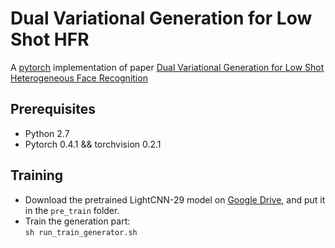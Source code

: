# Dual Variational Generation for Low Shot HFR
A [pytorch](https://pytorch.org/) implementation of paper [Dual Variational Generation for Low Shot Heterogeneous Face Recognition](https://arxiv.org/pdf/1903.10203.pdf)

## Prerequisites
- Python 2.7
- Pytorch 0.4.1 && torchvision 0.2.1 

## Training
- Download the pretrained LightCNN-29 model on [Google Drive](https://drive.google.com/file/d/1Jn6aXtQ84WY-7J3Tpr2_j6sX0ch9yucS/view), and put it in the `pre_train` folder.
- Train the generation part: <br>
`sh run_train_generator.sh`
